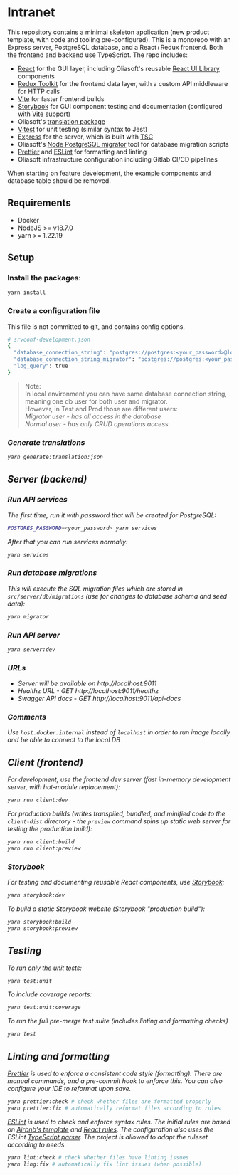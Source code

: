 # Intranet

This repository contains a minimal skeleton application (new product template, with code and tooling pre-configured).
This is a monorepo with an Express server, PostgreSQL database, and a React+Redux frontend. Both the frontend and
backend use TypeScript. The repo includes:

- [React](https://react.dev/) for the GUI layer, including Oliasoft's reusable
[React UI Library](https://oliasoft-open-source.gitlab.io/react-ui-library/#/) components
- [Redux Toolkit](https://redux-toolkit.js.org/) for the frontend data layer, with a custom API middleware for HTTP 
calls
- [Vite](https://storybook.js.org/docs/react/builders/vite) for faster frontend builds
- [Storybook](https://storybook.js.org/) for GUI component testing and documentation (configured with
    [Vite support](https://storybook.js.org/blog/first-class-vite-support-in-storybook/))
- Oliasoft's [translation package](https://gitlab.oliasoft.com/oliasoft/translation)
- [Vitest](https://vitest.dev/config/) for unit testing (similar syntax to Jest)
- [Express](https://expressjs.com/) for the server, which is built with
[TSC](https://www.typescriptlang.org/docs/handbook/compiler-options.html)
- Oliasoft's [Node PostgreSQL migrator](https://gitlab.com/oliasoft-open-source/node-postgresql-migrator) tool for
database migration scripts
- [Prettier](https://prettier.io/) and [ESLint](https://eslint.org/) for formatting and linting
- Oliasoft infrastructure configuration including Gitlab CI/CD pipelines

When starting on feature development, the example components and database table should be removed.

## Requirements

- Docker
- NodeJS >= v18.7.0
- yarn >= 1.22.19

## Setup

### Install the packages:

```bash
yarn install
```

### Create a configuration file

This file is not committed to git, and contains config options.

```bash
# srvconf-development.json
{
  "database_connection_string": "postgres://postgres:<your_password>@localhost:<docker_compose_port>/example_application",
  "database_connection_string_migrator": "postgres://postgres:<your_password>@localhost:<docker_compose_port>/example_application",
  "log_query": true
}
```

>Note: <br>
In local environment you can have same database connection string, meaning one db user for both user and migrator.<br>
However, in Test and Prod those are different users:<br>
<em>Migrator user - has all access in the database</sup><br>
<em>Normal user - has only CRUD operations access</sup>

### Generate translations

```bash
yarn generate:translation:json
```

## Server (backend)

### Run API services

The first time, run it with password that will be created for PostgreSQL:

```bash
POSTGRES_PASSWORD=<your_password> yarn services
```

After that you can run services normally:

```bash
yarn services
```

### Run database migrations

This will execute the SQL migration files which are stored in `src/server/db/migrations` (use for changes to database
schema and seed data):

```bash
yarn migrator
```

### Run API server

```bash
yarn server:dev
```

### URLs

- Server will be available on http://localhost:9011
- Healthz URL - GET http://localhost:9011/healthz
- Swagger API docs - GET http://localhost:9011/api-docs

### Comments

Use `host.docker.internal` instead of `localhost` in order to run image locally and be able to connect to the local DB

## Client (frontend)

For development, use the frontend dev server (fast in-memory development server, with hot-module replacement):

```bash
yarn run client:dev
```

For production builds (writes transpiled, bundled, and minified code to the `client-dist` directory - the `preview`
command spins up static web server for testing the production build):

```bash
yarn run client:build
yarn run client:preview
```

### Storybook

For testing and documenting reusable React components, use [Storybook](https://storybook.js.org/):

```bash
yarn storybook:dev
```

To build a static Storybook website (Storybook "production build"):

```bash
yarn storybook:build
yarn storybook:preview
```

## Testing

To run only the unit tests:

```bash
yarn test:unit
```

To include coverage reports:

```bash
yarn test:unit:coverage
```

To run the full pre-merge test suite (includes linting and formatting checks)

```bash
yarn test
```

## Linting and formatting

[Prettier](https://prettier.io/) is used to enforce a consistent code style (formatting). There are manual commands, and
a pre-commit hook to enforce this. You can also configure your IDE to reformat upon save.

```bash
yarn prettier:check # check whether files are formatted properly
yarn prettier:fix # automatically reformat files according to rules
```

[ESLint](https://eslint.org/) is used to check and enforce syntax rules. The initial rules are based on
[Airbnb's template](https://www.npmjs.com/package/eslint-config-airbnb) and
[React rules](https://www.npmjs.com/package/eslint-plugin-react). The configuration also uses the ESLint
[TypeScript parser](https://www.npmjs.com/package/@typescript-eslint/parser). The project is allowed to adapt the
ruleset according to needs.

```bash
yarn lint:check # check whether files have linting issues
yarn ling:fix # automatically fix lint issues (when possible)
```
